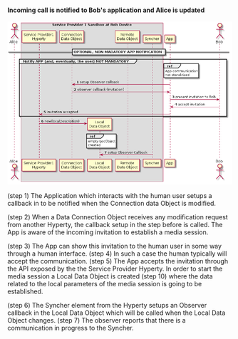 #### Incoming call is notified to Bob's application and Alice is updated

<!--
@startuml "h2h-intra-comm-4-notification-update.png"

	autonumber
!define SHOW_Runtime1B
!define SHOW_SP1SandboxAtRuntime1B
!define SHOW_ServiceProvider1HypertyAtRuntime1B
' '!define SHOW_ServiceProvider1RouterAtRuntime1B
!define SHOW_CommObjectAtRuntime1B
!define SHOW_RemoteObjectAtRuntime1B
!define SHOW_LocalObjectAtRuntime1B

!define SHOW_CoreRuntime1B

!define SHOW_Syncher1AtRuntime1B

!include ../runtime_objects.plantuml

participant "App" as App@1B
actor "Bob" as Bob

== OPTIONAL, NON MADATORY APP NOTIFICATION ==

group Notify APP (and, eventually, the user) NOT MANDATORY
	ref over "App@1B"
		App communication
		not standirized
	end ref
	App@1B -> CommObj@1B : setup Observer callback

	CommObj@1B -> App@1B : observer callback (invitation)
	App@1B -> Bob : present invitation to Bob

	' Bob accepts invitation
	Bob -> App@1B : accept invitation
	App@1B -> SP1H@1B : invitation accepted
end

create LocObj@1B

SP1H@1B -> LocObj@1B : new(localDescription)
ref over "LocObj@1B"
	empty LocObject
	created
end ref

Sync1@1B -> LocObj@1B : setup Observer Callback


@enduml
-->

![H2H Intradomain Communication : notification update](h2h-intra-comm-4-notification-update.png)

(step 1) The Application which interacts with the human user setups a callback in to be notified when the Connection data Object is modified.

(step 2) When a Data Connection Object receives any modification request from another Hyperty, the callback setup in the step before is called. The App is aware of the incoming invitation to establish a media session.

(step 3) The App can  show this invitation to the human user in some way through a human interface. (step 4) In such a case the human typically will accept the communication. (step 5) The App accepts the invitation through the API exposed by the the Service Provider Hyperty.
In order to start the media session a Local Data Object is created (step 10) where the data related to the  local parameters of the media session is going to be established.

(step 6) The Syncher element from the Hyperty setups an Observer callback in the Local Data Object which will be called when the Local Data Object changes. (step 7) The observer reports that there is a communication in progress to the Syncher.
